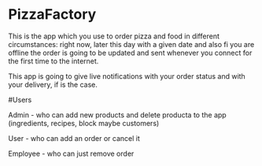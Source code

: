 # PizzaFactory

This is the app which you use to order pizza and food in different circumstances: right now, later this day with a given date and also fi you are offline the order is going to be updated and sent whenever you connect for the first time to the internet.

This app is going to give live notifications with your order status and with your delivery, if is the case.

#Users

Admin - who can add new products and delete producta to the app (ingredients, recipes, block maybe customers)

User - who can add an order or cancel it

Employee - who can just remove order

